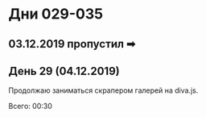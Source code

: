 # Дни 029-035

## 03.12.2019 пропустил ➡

## День 29 (04.12.2019)

Продолжаю заниматься скрапером галерей на diva.js.

Всего: 00:30
